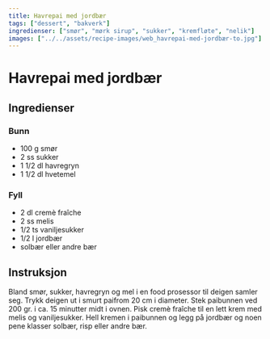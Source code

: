 ```yaml
---
title: Havrepai med jordbær
tags: ["dessert", "bakverk"]
ingredienser: ["smør", "mørk sirup", "sukker", "kremfløte", "nelik"]
images: ["../../assets/recipe-images/web_havrepai-med-jordbær-to.jpg"]
---
```


# Havrepai med jordbær

## Ingredienser

### Bunn

- 100 g smør
- 2 ss sukker
- 1 1/2 dl havregryn
- 1 1/2 dl hvetemel

### Fyll

- 2 dl cremè fraîche
- 2 ss melis
- 1/2 ts vaniljesukker
- 1/2 l jordbær
- solbær eller andre bær

## Instruksjon

Bland smør, sukker, havregryn og mel i en food prosessor til deigen samler seg. Trykk deigen ut i smurt paifrom 20 cm i diameter. Stek paibunnen ved 200 gr. i ca. 15 minutter midt i ovnen. Pisk cremè fraîche til en lett krem med melis og vaniljesukker. Hell kremen i paibunnen og legg på jordbær og noen pene klasser solbær, risp eller andre bær.
